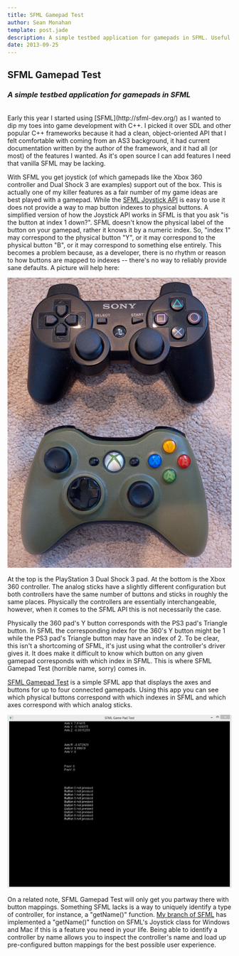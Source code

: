 ```yaml
---
title: SFML Gamepad Test
author: Sean Monahan
template: post.jade
description: A simple testbed application for gamepads in SFML. Useful for mapping controller indexes to physical buttons.
date: 2013-09-25
---
```


## SFML Gamepad Test

### *A simple testbed application for gamepads in SFML*

<br/>
Early this year I started using [SFML](http://sfml-dev.org/) as I wanted to dip my toes into game development with C++. I picked it over SDL and other popular C++ frameworks because it had a clean, object-oriented API that I felt comfortable with coming from an AS3 background, it had current documentation written by the author of the framework, and it had all (or most) of the features I wanted. As it's open source I can add features I need that vanilla SFML may be lacking.

With SFML you get joystick (of which gamepads like the Xbox 360 controller and Dual Shock 3 are examples) support out of the box. This is actually one of my killer features as a fair number of my game ideas are best played with a gamepad. While the [SFML Joystick API](http://sfml-dev.org/tutorials/2.0/window-inputs.php) is easy to use it does not provide a way to map button indexes to physical buttons. A simplified version of how the Joystick API works in SFML is that you ask "is the button at index 1 down?". SFML doesn't know the physical label of the button on your gamepad, rather it knows it by a numeric index. So, "index 1" may correspond to the physical button "Y", or it may correspond to the physical button "B", or it may correspond to something else entirely. This becomes a problem because, as a developer, there is no rhythm or reason to how buttons are mapped to indexes -- there's no way to reliably provide sane defaults. A picture will help here:

![PS3 Dual Shock 3 on Top, Xbox 360 pad on bottom](ps3-and-360-pads.jpg)

At the top is the PlayStation 3 Dual Shock 3 pad. At the bottom is the Xbox 360 controller. The analog sticks have a slightly different configuration but both controllers have the same number of buttons and sticks in roughly the same places. Physically the controllers are essentially interchangeable, however, when it comes to the SFML API this is not necessarily the case.

Physically the 360 pad's Y button corresponds with the PS3 pad's Triangle button. In SFML the corresponding index for the 360's Y button might be 1 while the PS3 pad's Triangle button may have an index of 2. To be clear, this isn't a shortcoming of SFML, it's just using what the controller's driver gives it. It does make it difficult to know which button on any given gamepad corresponds with which index in SFML. This is where SFML Gamepad Test (horrible name, sorry) comes in.

[SFML Gamepad Test](https://github.com/NoobsArePeople2/SFMLGamepadTest) is a simple SFML app that displays the axes and buttons for up to four connected gamepads. Using this app you can see which physical buttons correspond with which indexes in SFML and which axes correspond with which analog sticks.

![SFML Gamepad Test Screenshot](screenshot.jpg)

On a related note, SFML Gamepad Test will only get you partway there with button mappings. Something SFML lacks is a way to uniquely identify a type of controller, for instance, a "getName()" function. [My branch of SFML](https://github.com/NoobsArePeople2/SFML) has implemented a "getName()" function on SFML's Joystick class for Windows and Mac if this is a feature you need in your life. Being able to identify a controller by name allows you to inspect the controller's name and load up pre-configured button mappings for the best possible user experience.